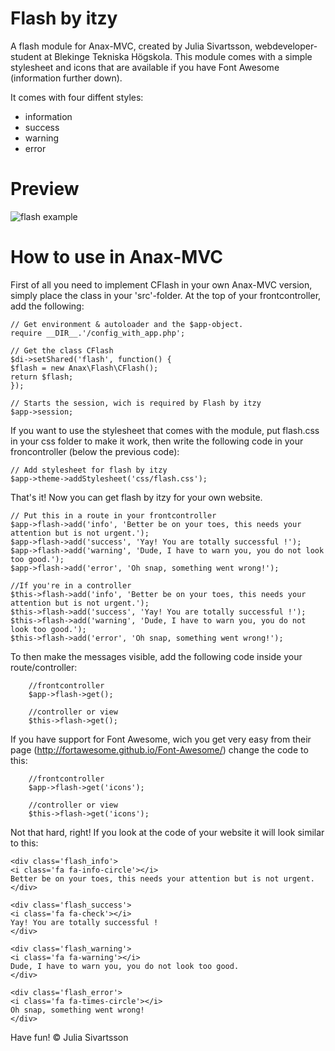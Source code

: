 Flash by itzy
=====

A flash module for Anax-MVC, created by Julia Sivartsson, webdeveloper-student at Blekinge Tekniska Högskola.
This module comes with a simple stylesheet and icons that are available if you have Font Awesome (information further down).

It comes with four diffent styles:
- information
- success
- warning
- error

Preview
=====

![flash example](http://i60.tinypic.com/f1a52f.png)


How to use in Anax-MVC
=====

First of all you need to implement CFlash in your own Anax-MVC version, simply place the class in your 'src'-folder.
At the top of your frontcontroller, add the following:

    // Get environment & autoloader and the $app-object.
    require __DIR__.'/config_with_app.php';

    // Get the class CFlash
    $di->setShared('flash', function() {
    $flash = new Anax\Flash\CFlash();
    return $flash;
    });

    // Starts the session, wich is required by Flash by itzy
    $app->session;

If you want to use the stylesheet that comes with the module, put flash.css in your css folder to make it work, then write the following code in your froncontroller (below the previous code):

    // Add stylesheet for flash by itzy
    $app->theme->addStylesheet('css/flash.css');
    
    
That's it!
Now you can get flash by itzy for your own website.


    // Put this in a route in your frontcontroller
    $app->flash->add('info', 'Better be on your toes, this needs your attention but is not urgent.');
    $app->flash->add('success', 'Yay! You are totally successful !');
    $app->flash->add('warning', 'Dude, I have to warn you, you do not look too good.');
    $app->flash->add('error', 'Oh snap, something went wrong!');
    
    //If you're in a controller
    $this->flash->add('info', 'Better be on your toes, this needs your attention but is not urgent.');
    $this->flash->add('success', 'Yay! You are totally successful !');
    $this->flash->add('warning', 'Dude, I have to warn you, you do not look too good.');
    $this->flash->add('error', 'Oh snap, something went wrong!');
    
To then make the messages visible, add the following code inside your route/controller:

        //frontcontroller
        $app->flash->get();
        
        //controller or view
        $this->flash->get();
        
If you have support for Font Awesome, wich you get very easy from their page (http://fortawesome.github.io/Font-Awesome/) change the code to this:

        //frontcontroller
        $app->flash->get('icons');
        
        //controller or view
        $this->flash->get('icons');
        
Not that hard, right!
If you look at the code of your website it will look similar to this:

    <div class='flash_info'>
    <i class='fa fa-info-circle'></i>
    Better be on your toes, this needs your attention but is not urgent.
    </div>
    
    <div class='flash_success'>
    <i class='fa fa-check'></i>
    Yay! You are totally successful !
    </div>
    
    <div class='flash_warning'>
    <i class='fa fa-warning'></i>
    Dude, I have to warn you, you do not look too good.
    </div>
    
    <div class='flash_error'>
    <i class='fa fa-times-circle'></i>
    Oh snap, something went wrong!
    </div>
    
    
Have fun!
© Julia Sivartsson
